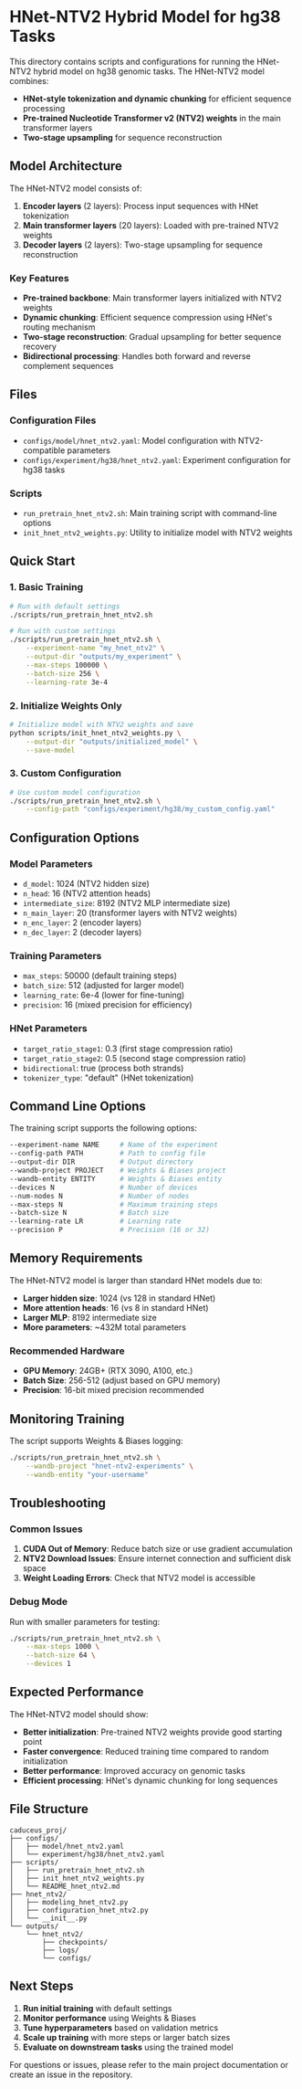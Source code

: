 # HNet-NTV2 Hybrid Model for hg38 Tasks

This directory contains scripts and configurations for running the HNet-NTV2 hybrid model on hg38 genomic tasks. The HNet-NTV2 model combines:

- **HNet-style tokenization and dynamic chunking** for efficient sequence processing
- **Pre-trained Nucleotide Transformer v2 (NTV2) weights** in the main transformer layers
- **Two-stage upsampling** for sequence reconstruction

## Model Architecture

The HNet-NTV2 model consists of:

1. **Encoder layers** (2 layers): Process input sequences with HNet tokenization
2. **Main transformer layers** (20 layers): Loaded with pre-trained NTV2 weights
3. **Decoder layers** (2 layers): Two-stage upsampling for sequence reconstruction

### Key Features

- **Pre-trained backbone**: Main transformer layers initialized with NTV2 weights
- **Dynamic chunking**: Efficient sequence compression using HNet's routing mechanism
- **Two-stage reconstruction**: Gradual upsampling for better sequence recovery
- **Bidirectional processing**: Handles both forward and reverse complement sequences

## Files

### Configuration Files

- `configs/model/hnet_ntv2.yaml`: Model configuration with NTV2-compatible parameters
- `configs/experiment/hg38/hnet_ntv2.yaml`: Experiment configuration for hg38 tasks

### Scripts

- `run_pretrain_hnet_ntv2.sh`: Main training script with command-line options
- `init_hnet_ntv2_weights.py`: Utility to initialize model with NTV2 weights

## Quick Start

### 1. Basic Training

```bash
# Run with default settings
./scripts/run_pretrain_hnet_ntv2.sh

# Run with custom settings
./scripts/run_pretrain_hnet_ntv2.sh \
    --experiment-name "my_hnet_ntv2" \
    --output-dir "outputs/my_experiment" \
    --max-steps 100000 \
    --batch-size 256 \
    --learning-rate 3e-4
```

### 2. Initialize Weights Only

```bash
# Initialize model with NTV2 weights and save
python scripts/init_hnet_ntv2_weights.py \
    --output-dir "outputs/initialized_model" \
    --save-model
```

### 3. Custom Configuration

```bash
# Use custom model configuration
./scripts/run_pretrain_hnet_ntv2.sh \
    --config-path "configs/experiment/hg38/my_custom_config.yaml"
```

## Configuration Options

### Model Parameters

- `d_model`: 1024 (NTV2 hidden size)
- `n_head`: 16 (NTV2 attention heads)
- `intermediate_size`: 8192 (NTV2 MLP intermediate size)
- `n_main_layer`: 20 (transformer layers with NTV2 weights)
- `n_enc_layer`: 2 (encoder layers)
- `n_dec_layer`: 2 (decoder layers)

### Training Parameters

- `max_steps`: 50000 (default training steps)
- `batch_size`: 512 (adjusted for larger model)
- `learning_rate`: 6e-4 (lower for fine-tuning)
- `precision`: 16 (mixed precision for efficiency)

### HNet Parameters

- `target_ratio_stage1`: 0.3 (first stage compression ratio)
- `target_ratio_stage2`: 0.5 (second stage compression ratio)
- `bidirectional`: true (process both strands)
- `tokenizer_type`: "default" (HNet tokenization)

## Command Line Options

The training script supports the following options:

```bash
--experiment-name NAME     # Name of the experiment
--config-path PATH         # Path to config file
--output-dir DIR           # Output directory
--wandb-project PROJECT    # Weights & Biases project
--wandb-entity ENTITY      # Weights & Biases entity
--devices N                # Number of devices
--num-nodes N              # Number of nodes
--max-steps N              # Maximum training steps
--batch-size N             # Batch size
--learning-rate LR         # Learning rate
--precision P              # Precision (16 or 32)
```

## Memory Requirements

The HNet-NTV2 model is larger than standard HNet models due to:

- **Larger hidden size**: 1024 (vs 128 in standard HNet)
- **More attention heads**: 16 (vs 8 in standard HNet)
- **Larger MLP**: 8192 intermediate size
- **More parameters**: ~432M total parameters

### Recommended Hardware

- **GPU Memory**: 24GB+ (RTX 3090, A100, etc.)
- **Batch Size**: 256-512 (adjust based on GPU memory)
- **Precision**: 16-bit mixed precision recommended

## Monitoring Training

The script supports Weights & Biases logging:

```bash
./scripts/run_pretrain_hnet_ntv2.sh \
    --wandb-project "hnet-ntv2-experiments" \
    --wandb-entity "your-username"
```

## Troubleshooting

### Common Issues

1. **CUDA Out of Memory**: Reduce batch size or use gradient accumulation
2. **NTV2 Download Issues**: Ensure internet connection and sufficient disk space
3. **Weight Loading Errors**: Check that NTV2 model is accessible

### Debug Mode

Run with smaller parameters for testing:

```bash
./scripts/run_pretrain_hnet_ntv2.sh \
    --max-steps 1000 \
    --batch-size 64 \
    --devices 1
```

## Expected Performance

The HNet-NTV2 model should show:

- **Better initialization**: Pre-trained NTV2 weights provide good starting point
- **Faster convergence**: Reduced training time compared to random initialization
- **Better performance**: Improved accuracy on genomic tasks
- **Efficient processing**: HNet's dynamic chunking for long sequences

## File Structure

```
caduceus_proj/
├── configs/
│   ├── model/hnet_ntv2.yaml
│   └── experiment/hg38/hnet_ntv2.yaml
├── scripts/
│   ├── run_pretrain_hnet_ntv2.sh
│   ├── init_hnet_ntv2_weights.py
│   └── README_hnet_ntv2.md
├── hnet_ntv2/
│   ├── modeling_hnet_ntv2.py
│   ├── configuration_hnet_ntv2.py
│   └── __init__.py
└── outputs/
    └── hnet_ntv2/
        ├── checkpoints/
        ├── logs/
        └── configs/
```

## Next Steps

1. **Run initial training** with default settings
2. **Monitor performance** using Weights & Biases
3. **Tune hyperparameters** based on validation metrics
4. **Scale up training** with more steps or larger batch sizes
5. **Evaluate on downstream tasks** using the trained model

For questions or issues, please refer to the main project documentation or create an issue in the repository.


